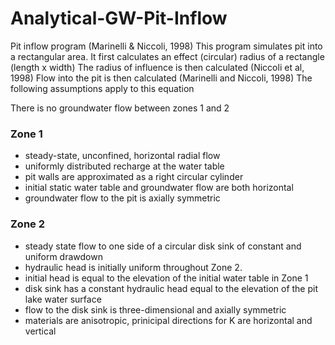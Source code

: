 # Analytical-GW-Pit-Inflow
Pit inflow program (Marinelli & Niccoli, 1998) This program simulates pit into a rectangular area. It first calculates an effect (circular) radius of a rectangle (length x width) The radius of influence is then calculated (Niccoli et al, 1998) Flow into the pit is then calculated (Marinelli and Niccoli, 1998) The following assumptions apply to this equation

There is no groundwater flow between zones 1 and 2
### Zone 1
- steady-state, unconfined, horizontal radial flow
- uniformly distributed recharge at the water table
- pit walls are approximated as a right circular cylinder
- initial static water table and groundwater flow are both horizontal
- groundwater flow to the pit is axially symmetric
### Zone 2
- steady state flow to one side of a circular disk sink of constant and uniform drawdown
- hydraulic head is initially uniform throughout Zone 2.
- initial head is equal to the elevation of the initial water table in Zone 1
- disk sink has a constant hydraulic head equal to the elevation of the pit lake water surface
- flow to the disk sink is three-dimensional and axially symmetric
- materials are anisotropic, prinicipal directions for K are horizontal and vertical
